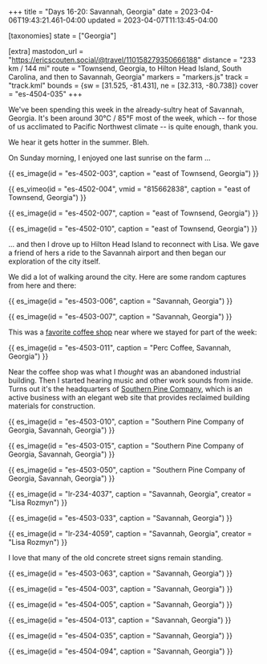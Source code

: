 +++
title = "Days 16-20: Savannah, Georgia"
date = 2023-04-06T19:43:21.461-04:00
updated = 2023-04-07T11:13:45-04:00

[taxonomies]
state = ["Georgia"]

[extra]
mastodon_url = "https://ericscouten.social/@travel/110158279350666188"
distance = "233 km / 144 mi"
route = "Townsend, Georgia, to Hilton Head Island, South Carolina, and then to Savannah, Georgia"
markers = "markers.js"
track = "track.kml"
bounds = {sw = [31.525, -81.431], ne = [32.313, -80.738]}
cover = "es-4504-035"
+++

We've been spending this week in the already-sultry heat of Savannah, Georgia. It's been around 30°C / 85°F most of the week, which -- for those of us acclimated to Pacific Northwest climate -- is quite enough, thank you.

<!-- more -->

We hear it gets hotter in the summer. Bleh.

On Sunday morning, I enjoyed one last sunrise on the farm ...

{{ es_image(id = "es-4502-003", caption = "east of Townsend, Georgia") }}

{{ es_vimeo(id = "es-4502-004", vmid = "815662838", caption = "east of Townsend, Georgia") }}

{{ es_image(id = "es-4502-007", caption = "east of Townsend, Georgia") }}

{{ es_image(id = "es-4502-010", caption = "east of Townsend, Georgia") }}

... and then I drove up to Hilton Head Island to reconnect with Lisa. We gave a friend of hers a ride to the Savannah airport and then began our exploration of the city itself.

We did a lot of walking around the city. Here are some random captures from here and there:

{{ es_image(id = "es-4503-006", caption = "Savannah, Georgia") }}

{{ es_image(id = "es-4503-007", caption = "Savannah, Georgia") }}

This was a [favorite coffee shop](https://perccoffee.com) near where we stayed for part of the week:

{{ es_image(id = "es-4503-011", caption = "Perc Coffee, Savannah, Georgia") }}

Near the coffee shop was what I _thought_ was an abandoned industrial building. Then I started hearing music and other work sounds from inside. Turns out it's the headquarters of [Southern Pine Company](http://www.southernpinecompany.com), which is an active business with an elegant web site that provides reclaimed building materials for construction.

{{ es_image(id = "es-4503-010", caption = "Southern Pine Company of Georgia, Savannah, Georgia") }}

{{ es_image(id = "es-4503-015", caption = "Southern Pine Company of Georgia, Savannah, Georgia") }}

{{ es_image(id = "es-4503-050", caption = "Southern Pine Company of Georgia, Savannah, Georgia") }}

{{ es_image(id = "lr-234-4037", caption = "Savannah, Georgia", creator = "Lisa Rozmyn") }}

{{ es_image(id = "es-4503-033", caption = "Savannah, Georgia") }}

{{ es_image(id = "lr-234-4059", caption = "Savannah, Georgia", creator = "Lisa Rozmyn") }}

I love that many of the old concrete street signs remain standing.

{{ es_image(id = "es-4503-063", caption = "Savannah, Georgia") }}

{{ es_image(id = "es-4504-003", caption = "Savannah, Georgia") }}

{{ es_image(id = "es-4504-005", caption = "Savannah, Georgia") }}

{{ es_image(id = "es-4504-013", caption = "Savannah, Georgia") }}

{{ es_image(id = "es-4504-035", caption = "Savannah, Georgia") }}

{{ es_image(id = "es-4504-094", caption = "Savannah, Georgia") }}

